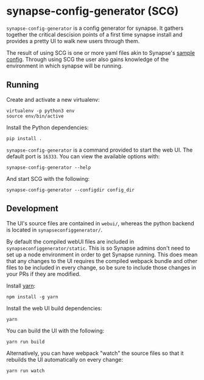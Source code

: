 # synapse-config-generator (SCG)

`synapse-config-generator` is a config generator for synapse. It gathers
together the critical descision points of a first time synapse install and
provides a pretty UI to walk new users through them.

The result of using SCG is one or more yaml files akin to Synapse's [sample
config](https://github.com/matrix-org/synapse/blob/develop/docs/sample_config.yaml).
Through using SCG the user also gains knowledge of the environment in which
synapse will be running.

## Running

Create and activate a new virtualenv:

```
virtualenv -p python3 env
source env/bin/active
```

Install the Python dependencies:

```
pip install .
```

`synapse-config-generator` is a command provided to start the web UI. The
default port is `16333`. You can view the available options with:

```
synapse-config-generator --help
```

And start SCG with the following:

```
synapse-config-generator --configdir config_dir
```

## Development

The UI's source files are contained in `webui/`, whereas the python backend
is located in `synapseconfiggenerator/`.

By default the compiled webUI files are included in
`synapseconfiggenerator/static`. This is so Synapse admins don't need to set
up a node environment in order to get Synapse running. This does mean that
any changes to the UI requires the compiled webpack bundle and other files to
be included in every change, so be sure to include those changes in your PRs
if they are modified.

Install [yarn](https://yarnpkg.com):

```
npm install -g yarn
```

Install the web UI build dependencies:

```
yarn
```

You can build the UI with the following:

```
yarn run build
```

Alternatively, you can have webpack "watch" the source files so that it
rebuilds the UI automatically on every change:

```
yarn run watch
```
